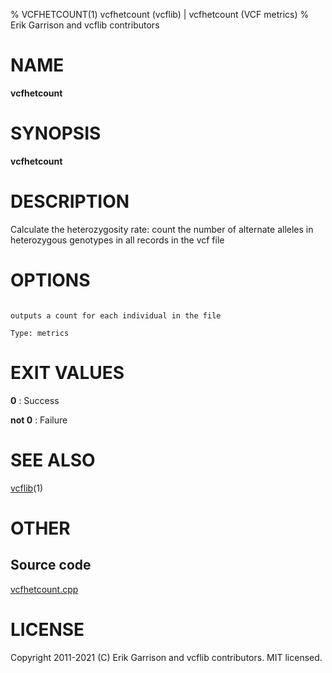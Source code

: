 % VCFHETCOUNT(1) vcfhetcount (vcflib) | vcfhetcount (VCF metrics)
% Erik Garrison and vcflib contributors

# NAME

**vcfhetcount**

# SYNOPSIS

**vcfhetcount** <vcf file>

# DESCRIPTION

Calculate the heterozygosity rate: count the number of alternate alleles in heterozygous genotypes in all records in the vcf file



# OPTIONS

```

outputs a count for each individual in the file

Type: metrics

```





# EXIT VALUES

**0**
: Success

**not 0**
: Failure

# SEE ALSO



[vcflib](./vcflib.md)(1)



# OTHER

## Source code

[vcfhetcount.cpp](https://github.com/vcflib/vcflib/blob/master/src/vcfhetcount.cpp)

# LICENSE

Copyright 2011-2021 (C) Erik Garrison and vcflib contributors. MIT licensed.

<!--
  Created with ./scripts/bin2md.rb scripts/bin2md-template.erb
-->
